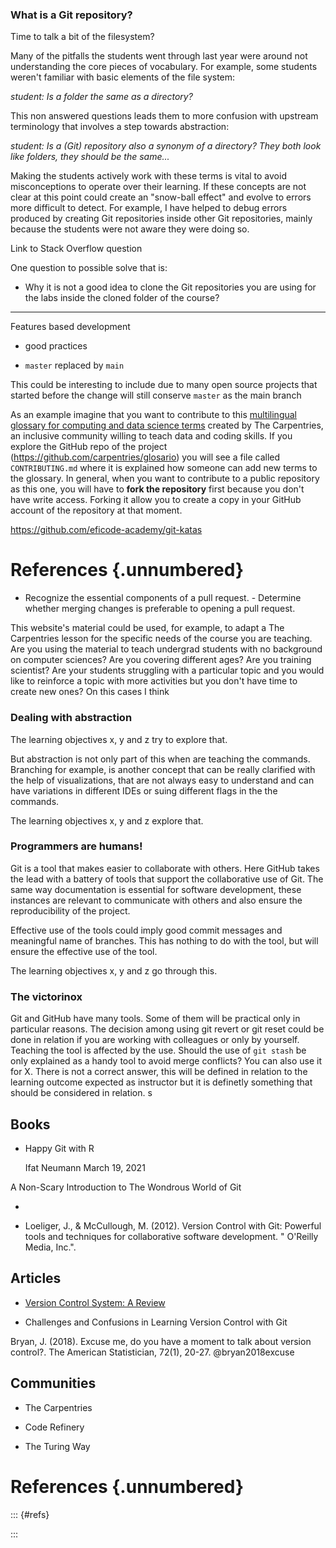 ### **What is a Git repository?**

Time to talk a bit of the filesystem?

Many of the pitfalls the students went through last year were around not understanding the core pieces of vocabulary. For example, some students weren't familiar with basic elements of the file system:

*student: Is a folder the same as a directory?*

This non answered questions leads them to more confusion with upstream terminology that involves a step towards abstraction:

*student: Is a (Git) repository also a synonym of a directory?* *They both look like folders, they should be the same...*

Making the students actively work with these terms is vital to avoid misconceptions to operate over their learning. If these concepts are not clear at this point could create an "snow-ball effect" and evolve to errors more difficult to detect. For example, I have helped to debug errors produced by creating Git repositories inside other Git repositories, mainly because the students were not aware they were doing so.

Link to Stack Overflow question

One question to possible solve that is:

-   Why it is not a good idea to clone the Git repositories you are using for the labs inside the cloned folder of the course?


----

Features based development

-   good practices

-   `master` replaced by `main`

This could be interesting to include due to many open source projects that started before the change will still conserve `master` as the main branch

As an example imagine that you want to contribute to this [multilingual glossary for computing and data science terms](https://glosario.carpentries.org/) created by The Carpentries, an inclusive community willing to teach data and coding skills. If you explore the GitHub repo of the project (https://github.com/carpentries/glosario) you will see a file called `CONTRIBUTING.md` where it is explained how someone can add new terms to the glossary. In general, when you want to contribute to a public repository as this one, you will have to **fork the repository** first because you don't have write access. Forking it allow you to create a copy in your GitHub account of the repository at that moment.

https://github.com/eficode-academy/git-katas
# References {.unnumbered}

 - Recognize the essential components of a pull request.
              - Determine whether merging changes is preferable to opening a pull request.
              
This website's material could be used, for example, to adapt a The Carpentries lesson for the specific needs of the course you are teaching. Are you using the material to teach undergrad students with no background on computer sciences? Are you covering different ages? Are you training scientist? Are your students struggling with a particular topic and you would like to reinforce a topic with more activities but you don't have time to create new ones? On this cases I think


### Dealing with abstraction

The learning objectives x, y and z try to explore that. 

But abstraction is not only part of this when are teaching the commands. Branching for example, is another concept that can be really clarified with the help of visualizations, that are not always easy to understand and can have variations in different IDEs or suing different flags in the the commands.

The learning objectives x, y and z explore that.

### Programmers are humans!
Git is a tool that makes easier to collaborate with others. Here GitHub takes the lead with a battery of tools that support the collaborative use of Git. The same way documentation is essential for software development, these instances are relevant to communicate with others and also ensure the reproducibility of the project.

Effective use of the tools could imply good commit messages and meaningful name of branches. This has nothing to do with the tool, but will ensure the effective use of the tool.

The learning objectives x, y and z go through this.

### The victorinox

Git and GitHub have many tools. Some of them will be practical only in particular reasons. The decision among using git revert or git reset could be done in relation if you are working with colleagues or only by yourself.
Teaching the tool is affected by the use. Should the use of `git stash` be only explained as a handy tool to avoid merge conflicts? You can also use it for X.
There is not a correct answer, this will be defined in relation to the learning outcome expected as instructor but it is definetly something that should be considered in relation.
s


## Books

- Happy Git with R
 

    Ifat Neumann
    March 19, 2021

A Non-Scary Introduction to The Wondrous World of Git

- 

- Loeliger, J., & McCullough, M. (2012). Version Control with Git: Powerful tools and techniques for collaborative software development. " O'Reilly Media, Inc.".


## Articles

- [Version Control System: A Review](https://doi.org/10.1016/j.procs.2018.08.191)

- Challenges and Confusions in Learning Version Control with Git

Bryan, J. (2018). Excuse me, do you have a moment to talk about version control?. The American Statistician, 72(1), 20-27.
 @bryan2018excuse

## Communities

- The Carpentries

- Code Refinery

- The Turing Way

# References {.unnumbered}

::: {#refs}

:::
